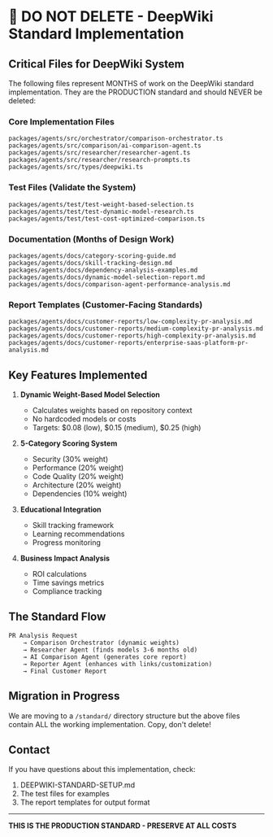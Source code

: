# 🚨 DO NOT DELETE - DeepWiki Standard Implementation

## Critical Files for DeepWiki System

The following files represent MONTHS of work on the DeepWiki standard implementation. They are the PRODUCTION standard and should NEVER be deleted:

### Core Implementation Files
```
packages/agents/src/orchestrator/comparison-orchestrator.ts
packages/agents/src/comparison/ai-comparison-agent.ts
packages/agents/src/researcher/researcher-agent.ts
packages/agents/src/researcher/research-prompts.ts
packages/agents/src/types/deepwiki.ts
```

### Test Files (Validate the System)
```
packages/agents/test/test-weight-based-selection.ts
packages/agents/test/test-dynamic-model-research.ts
packages/agents/test/test-cost-optimized-comparison.ts
```

### Documentation (Months of Design Work)
```
packages/agents/docs/category-scoring-guide.md
packages/agents/docs/skill-tracking-design.md
packages/agents/docs/dependency-analysis-examples.md
packages/agents/docs/dynamic-model-selection-report.md
packages/agents/docs/comparison-agent-performance-analysis.md
```

### Report Templates (Customer-Facing Standards)
```
packages/agents/docs/customer-reports/low-complexity-pr-analysis.md
packages/agents/docs/customer-reports/medium-complexity-pr-analysis.md
packages/agents/docs/customer-reports/high-complexity-pr-analysis.md
packages/agents/docs/customer-reports/enterprise-saas-platform-pr-analysis.md
```

## Key Features Implemented

1. **Dynamic Weight-Based Model Selection**
   - Calculates weights based on repository context
   - No hardcoded models or costs
   - Targets: $0.08 (low), $0.15 (medium), $0.25 (high)

2. **5-Category Scoring System**
   - Security (30% weight)
   - Performance (20% weight)
   - Code Quality (20% weight)
   - Architecture (20% weight)
   - Dependencies (10% weight)

3. **Educational Integration**
   - Skill tracking framework
   - Learning recommendations
   - Progress monitoring

4. **Business Impact Analysis**
   - ROI calculations
   - Time savings metrics
   - Compliance tracking

## The Standard Flow

```
PR Analysis Request 
    → Comparison Orchestrator (dynamic weights)
    → Researcher Agent (finds models 3-6 months old)
    → AI Comparison Agent (generates core report)
    → Reporter Agent (enhances with links/customization)
    → Final Customer Report
```

## Migration in Progress

We are moving to a `/standard/` directory structure but the above files contain ALL the working implementation. Copy, don't delete!

## Contact

If you have questions about this implementation, check:
1. DEEPWIKI-STANDARD-SETUP.md
2. The test files for examples
3. The report templates for output format

---

**THIS IS THE PRODUCTION STANDARD - PRESERVE AT ALL COSTS**